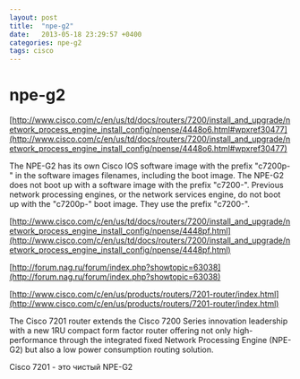 ```yaml
---
layout: post
title:  "npe-g2"
date:   2013-05-18 23:29:57 +0400
categories: npe-g2
tags: cisco
---
```


# npe-g2
[http://www.cisco.com/c/en/us/td/docs/routers/7200/install_and_upgrade/network_process_engine_install_config/npense/4448o6.html#wpxref30477](http://www.cisco.com/c/en/us/td/docs/routers/7200/install_and_upgrade/network_process_engine_install_config/npense/4448o6.html#wpxref30477)

The NPE-G2 has its own Cisco IOS software image with the prefix "c7200p-" in the software images filenames, including the boot image. The NPE-G2 does not boot up with a software image with the prefix "c7200-". Previous network processing engines, or the network services engine, do not boot up with the "c7200p-" boot image. They use the prefix "c7200-".

[http://www.cisco.com/c/en/us/td/docs/routers/7200/install_and_upgrade/network_process_engine_install_config/npense/4448pf.html](http://www.cisco.com/c/en/us/td/docs/routers/7200/install_and_upgrade/network_process_engine_install_config/npense/4448pf.html)

[http://forum.nag.ru/forum/index.php?showtopic=63038](http://forum.nag.ru/forum/index.php?showtopic=63038)


[http://www.cisco.com/c/en/us/products/routers/7201-router/index.html](http://www.cisco.com/c/en/us/products/routers/7201-router/index.html)

The Cisco 7201 router extends the Cisco 7200 Series innovation leadership with a new 1RU compact form factor router offering not only high-performance through the integrated fixed Network Processing Engine (NPE-G2) but also a low power consumption routing solution.


Cisco 7201 - это чистый NPE-G2
